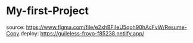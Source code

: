 # My-first-Project
source: https://www.figma.com/file/e2xhBFiIeU5qoh90hAcFvW/Resume-Copy
deploy: https://guileless-froyo-f85238.netlify.app/
